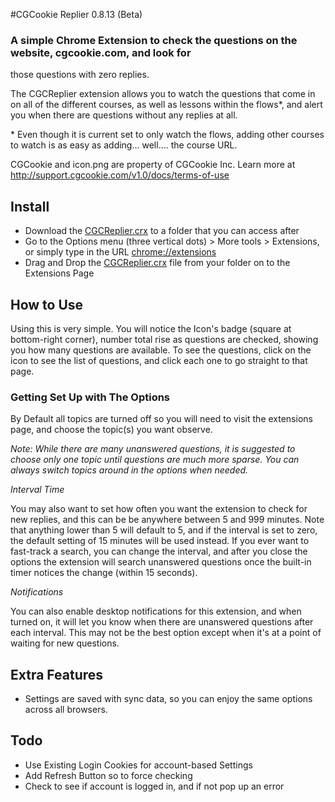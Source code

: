#CGCookie Replier 0.8.13 (Beta)

### A simple Chrome Extension to check the questions on the website, cgcookie.com, and look for 
those questions with zero replies.

The CGCReplier extension allows you to watch the questions that come in on all of the different courses, 
as well as lessons within the flows*, and alert you when there are questions without any replies at all.

\* Even though it is current set to only watch the flows, adding other courses to watch is as easy as 
adding... well.... the course URL.

CGCookie and icon.png are property of CGCookie Inc. Learn more at http://support.cgcookie.com/v1.0/docs/terms-of-use

## Install

* Download the [CGCReplier.crx](https://github.com/3DEsprit/CGCReplier/blob/master/CGCReplier.crx) 
to a folder that you can access after
* Go to the Options menu (three vertical dots) > More tools > Extensions, or simply type in the 
URL [chrome://extensions](chrome://extensions)
* Drag and Drop the [CGCReplier.crx](https://github.com/3DEsprit/CGCReplier/blob/master/CGCReplier.crx) 
file from your folder on to the Extensions Page

## How to Use

Using this is very simple. You will notice the Icon's badge (square at bottom-right corner), number total 
rise as questions are checked, showing you how many questions are available. To see the questions, click 
on the icon to see the list of questions, and click each one to go straight to that page.

### Getting Set Up with The Options

By Default all topics are turned off so you will need to visit the extensions page, and choose the 
topic(s) you want observe.

_Note: While there are many unanswered questions, it is suggested to choose only one topic until questions 
are much more sparse. You can always switch topics around in the options when needed._

*Interval Time*

You may also want to set how often you want the extension to check for new replies, and this can be be 
anywhere between 5 and 999 minutes. Note that anything lower than 5 will default to 5, and if the interval 
is set to zero, the default setting of 15 minutes will be used instead. If you ever want to fast-track a 
search, you can change the interval, and after you close the options the extension will search unanswered 
questions once the built-in timer notices the change (within 15 seconds).

*Notifications*

You can also enable desktop notifications for this extension, and when turned on, it will let you know when 
there are unanswered questions after each interval. This may not be the best option except when it's at a 
point of waiting for new questions.

## Extra Features

* Settings are saved with sync data, so you can enjoy the same options across all browsers.

## Todo

* Use Existing Login Cookies for account-based Settings
* Add Refresh Button so to force checking
* Check to see if account is logged in, and if not pop up an error